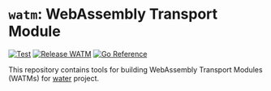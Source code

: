 # `watm`: WebAssembly Transport Module

[![Test](https://github.com/gaukas/watm/actions/workflows/commit.yml/badge.svg?branch=master)](https://github.com/gaukas/watm/actions/workflows/commit.yml)
[![Release WATM](https://github.com/gaukas/watm/actions/workflows/build-examples.yml/badge.svg)](https://github.com/gaukas/watm/actions/workflows/build-examples.yml)
[![Go Reference](https://pkg.go.dev/badge/github.com/gaukas/watm.svg)](https://pkg.go.dev/github.com/gaukas/watm)

This repository contains tools for building WebAssembly Transport Modules (WATMs) for [water](https://github.com/gaukas/water) project. 